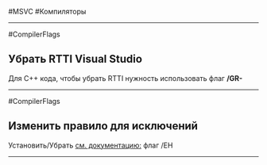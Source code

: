 #MSVC #Компиляторы 

______

#CompilerFlags
## Убрать RTTI Visual Studio 
Для C++ кода, чтобы убрать RTTI нужность использовать флаг **/GR-**

______

#CompilerFlags 
## Изменить правило для исключений
Установить/Убрать [см. документацию:](https://learn.microsoft.com/en-us/cpp/build/reference/eh-exception-handling-model?view=msvc-170) флаг /EH

______
